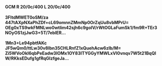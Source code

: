 #### GCM R 20/0c/400 L 20/0c/400
**3FItdMWET0oSM/za**<br/>**447tAXpNXaPhZDf+cL69omnnZMmNp0OrZqUu8vbMPrU=**<br/>**OEg0xTS9wkFMNLwo0wtlim42sjh6c9goIV/rWtOGLaFumSk1/fm9R+TEr3NOyOS1zjJwG3+5T/7eblER...**<br/><br/>
**1Mn3+Le94pbtfAKc**<br/>**JF5wQm0/ttLw30v8Ibn35CHLRnfZ1xQuehAcw6zIb/M=**<br/>**Zi5WVoOkI6qbPeEadw3lOMx1OY83ITYGGyYMWLxVI0vnqv7W5t21BqQIW/RKksEDufg1gfRqGIzfgeJa...**